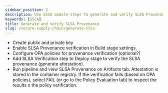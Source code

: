 ```yaml
---
sidebar_position: 2
description: Use SSCA module steps to generate and verify SLSA Provenance in Harness pipelines.
keywords: [SSCA]
title: Generate and verify SLSA Provenance
slug: /secure-supply-chain/generate-slsa
---
```


* Create public and private key
* Enable SLSA Provenance verification in Build stage settings.
* Configure OPA policies for provenance verification (optional?)
* Add SLSA Verification step to Deploy stage to verify the SLSA provenance (generate attestation).
* Run pipeline and view SLSA Provenance on Artifacts tab. Attestation is stored in the container registry. If the verification fails (based on OPA policies), select FAIL (or go to the Policy Evaluation tab) to inspect the results o the policy verification.